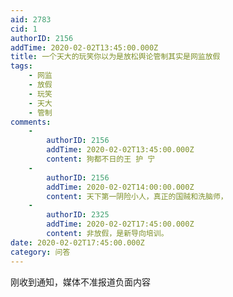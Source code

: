 ```yaml
---
aid: 2783
cid: 1
authorID: 2156
addTime: 2020-02-02T13:45:00.000Z
title: 一个天大的玩笑你以为是放松舆论管制其实是网监放假
tags:
    - 网监
    - 放假
    - 玩笑
    - 天大
    - 管制
comments:
    -
        authorID: 2156
        addTime: 2020-02-02T13:45:00.000Z
        content: 狗都不日的王 护 宁
    -
        authorID: 2156
        addTime: 2020-02-02T14:00:00.000Z
        content: 天下第一阴险小人，真正的国贼和洗脑师，
    -
        authorID: 2325
        addTime: 2020-02-02T17:45:00.000Z
        content: 非放假，是新导向培训。
date: 2020-02-02T17:45:00.000Z
category: 问答
---
```


刚收到通知，媒体不准报道负面内容
